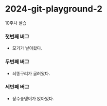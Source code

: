 # 2024-git-playground-2
10주차 실습


### 첫번째 버그
- 모기가 날아왔다.

### 두번째 버그
- 쇠똥구리가 굴러왔다.

### 세번째 버그
- 장수풍뎅이가 앉아있다.
